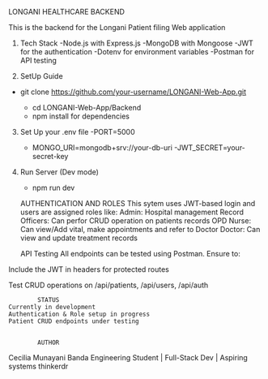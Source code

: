 LONGANI HEALTHCARE BACKEND

  This is the backend for the Longani Patient filing Web application

  1. Tech Stack
     -Node.js with Express.js
     -MongoDB with Mongoose
     -JWT for the authentication
     -Dotenv for environment variables
     -Postman for API testing


   2. SetUp Guide
   - git clone https://github.com/your-username/LONGANI-Web-App.git

      -  cd LONGANI-Web-App/Backend
      - npm install for dependencies

   3. Set Up your .env file
      -PORT=5000
      - MONGO_URI=mongodb+srv://your-db-uri
      -JWT_SECRET=your-secret-key

   4. Run Server (Dev mode)
       - npm run dev


       AUTHENTICATION AND ROLES
   This sytem uses JWT-based login and users are assigned roles like:
    Admin: Hospital management
    Record Officers: Can perfor CRUD operation on patients records
    OPD Nurse: Can view/Add vital, make appointments and refer to Doctor
    Doctor: Can view and update treatment records    


        API Testing
All endpoints can be tested using Postman. Ensure to:

Include the JWT in headers for protected routes

Test CRUD operations on /api/patients, /api/users, /api/auth


            STATUS
    Currently in development
    Authentication & Role setup in progress
    Patient CRUD endpoints under testing


            AUTHOR
Cecilia Munayani Banda
Engineering Student | Full-Stack Dev | Aspiring systems thinkerdr